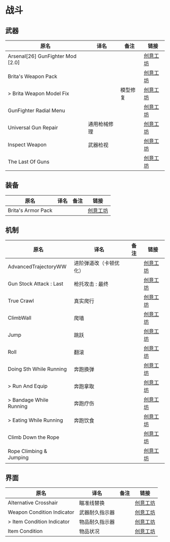 # 战斗

## 武器

| 原名                             | 译名         | 备注     | 链接                                                                          |
| -------------------------------- | ------------ | -------- | ----------------------------------------------------------------------------- |
| Arsenal[26] GunFighter Mod [2.0] |              |          | [创意工坊](https://steamcommunity.com/sharedfiles/filedetails/?id=2297098490) |
| Brita's Weapon Pack              |              |          | [创意工坊](https://steamcommunity.com/sharedfiles/filedetails/?id=2200148440) |
| > Brita Weapon Model Fix         |              | 模型修复 | [创意工坊](https://steamcommunity.com/sharedfiles/filedetails/?id=2898603426) |
| GunFighter Radial Menu           |              |          | [创意工坊](https://steamcommunity.com/sharedfiles/filedetails/?id=2884558190) |
| Universal Gun Repair             | 通用枪械修理 |          | [创意工坊](https://steamcommunity.com/sharedfiles/filedetails/?id=2899457928) |
| Inspect Weapon                   | 武器检视     |          | [创意工坊](https://steamcommunity.com/sharedfiles/filedetails/?id=2948824747) |
| The Last Of Guns                 |              |          | [创意工坊](https://steamcommunity.com/sharedfiles/filedetails/?id=3007583105) |

## 装备

| 原名               | 译名 | 备注 | 链接                                                                          |
| ------------------ | ---- | ---- | ----------------------------------------------------------------------------- |
| Brita's Armor Pack |      |      | [创意工坊](https://steamcommunity.com/sharedfiles/filedetails/?id=2460154811) |

## 机制

| 原名                    | 译名                   | 备注 | 链接                                                                          |
| ----------------------- | ---------------------- | ---- | ----------------------------------------------------------------------------- |
| AdvancedTrajectoryWW    | 进阶弹道改（卡顿优化） |      | [创意工坊](https://steamcommunity.com/sharedfiles/filedetails/?id=2966290082) |
| Gun Stock Attack : Last | 枪托攻击 : 最终        |      | [创意工坊](https://steamcommunity.com/sharedfiles/filedetails/?id=3022568814) |
| True Crawl              | 真实爬行               |      | [创意工坊](https://steamcommunity.com/sharedfiles/filedetails/?id=3008448748) |
| ClimbWall               | 爬墙                   |      | [创意工坊](https://steamcommunity.com/sharedfiles/filedetails/?id=2996504752) |
| Jump                    | 跳跃                   |      | [创意工坊](https://steamcommunity.com/sharedfiles/filedetails/?id=2998815983) |
| Roll                    | 翻滚                   |      | [创意工坊](https://steamcommunity.com/sharedfiles/filedetails/?id=3000076846) |
| Doing Sth While Running | 奔跑换弹               |      | [创意工坊](https://steamcommunity.com/sharedfiles/filedetails/?id=2964473017) |
| > Run And Equip         | 奔跑拿取               |      | [创意工坊](https://steamcommunity.com/sharedfiles/filedetails/?id=3013762392) |
| > Bandage While Running | 奔跑疗伤               |      | [创意工坊](https://steamcommunity.com/sharedfiles/filedetails/?id=3022936656) |
| > Eating While Running  | 奔跑饮食               |      | [创意工坊](https://steamcommunity.com/sharedfiles/filedetails/?id=3022617787) |
| Climb Down the Rope     |                        |      | [创意工坊](https://steamcommunity.com/sharedfiles/filedetails/?id=3000725405) |
| Rope Climbing & Jumping |                        |      | [创意工坊](https://steamcommunity.com/sharedfiles/filedetails/?id=3002239837) |

## 界面

| 原名                       | 译名           | 备注 | 链接                                                                          |
| -------------------------- | -------------- | ---- | ----------------------------------------------------------------------------- |
| Alternative Crosshair      | 瞄准线替换     |      | [创意工坊](https://steamcommunity.com/sharedfiles/filedetails/?id=2814165668) |
| Weapon Condition Indicator | 武器耐久指示器 |      | [创意工坊](https://steamcommunity.com/sharedfiles/filedetails/?id=2619072426) |
| > Item Condition Indicator | 物品耐久指示器 |      | [创意工坊](https://steamcommunity.com/sharedfiles/filedetails/?id=3020524923) |
| Item Condition             | 物品状况       |      | [创意工坊](https://steamcommunity.com/sharedfiles/filedetails/?id=2852309899) |
